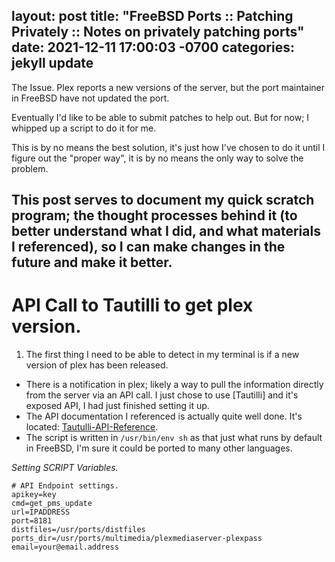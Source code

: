 layout: post
title:  "FreeBSD Ports :: Patching Privately :: Notes on privately patching ports"
date:   2021-12-11 17:00:03 -0700
categories: jekyll update
---
The Issue.
Plex reports a new versions of the server, but the port maintainer in FreeBSD have not updated the port.

Eventually I'd like to be able to submit patches to help out. But for now; I whipped up a script to do it for me.

This is by no means the best solution, it's just how I've chosen to do it until I figure out the "proper way", it is by no means the only way to solve the problem.

This post serves to document my quick scratch program; the thought processes behind it (to better understand what I did, and what materials I referenced), so I can make changes in the future and make it better.
---
# **API Call to Tautilli to get plex version.**

1. The first thing I need to be able to detect in my terminal is if a new version of plex has been released.
 - There is a notification in plex; likely a way to pull the information directly from the server via an API call. I just chose to use [Tautilli] and it's exposed API, I had just finished setting it up.
 - The API documentation I referenced is actually quite well done. It's located: [Tautulli-API-Reference].
 - The script is written in `/usr/bin/env sh` as that just what runs by default in FreeBSD, I'm sure it could be ported to many other languages.

 *Setting SCRIPT Variables.*
 ```
 # API Endpoint settings.
 apikey=key
 cmd=get_pms_update
 url=IPADDRESS
 port=8181
 distfiles=/usr/ports/distfiles
 ports_dir=/usr/ports/multimedia/plexmediaserver-plexpass
 email=your@email.address
 ```




[Tautulli]: https://tautulli.com/
[Tautulli-API-Reference]: https://github.com/Tautulli/Tautulli/wiki/Tautulli-API-Reference
